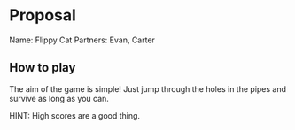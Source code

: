 # Proposal
Name: Flippy Cat
Partners: Evan, Carter

## How to play
The aim of the game is simple! Just jump through the holes in the pipes and survive as long as you can.

HINT: High scores are a good thing.

